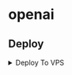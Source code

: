 # openai

## Deploy

<details><summary>Deploy To VPS</summary>
<p>
<pre>
git clone https://github.com/Masterrockieie/openai
# Install Packages
pip install -r requirements.txt
Edit info.py with variables as given below then run bot
python3 bot.py
</pre>
</p>
</details>
